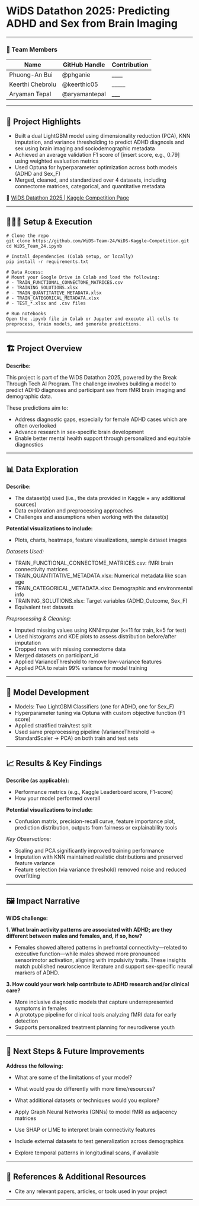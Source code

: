 # WiDS Datathon 2025: Predicting ADHD and Sex from Brain Imaging
---

### **👥 Team Members**

| Name | GitHub Handle | Contribution |
| ----- | ----- | ----- |
| Phuong-An Bui | @phganie |____ |
| Keerthi Chebrolu | @keerthic05 | _____ |
| Aryaman Tepal | @aryamantepal | ___ |

---

## **🎯 Project Highlights**

* Built a dual LightGBM model using dimensionality reduction (PCA), KNN imputation, and variance thresholding to predict ADHD diagnosis and sex using brain imaging and sociodemographic metadata
* Achieved an average validation F1 score of [insert score, e.g., 0.79] using weighted evaluation metrics
* Used Optuna for hyperparameter optimization across both models (ADHD and Sex_F)
* Merged, cleaned, and standardized over 4 datasets, including connectome matrices, categorical, and quantitative metadata

🔗 [WiDS Datathon 2025 | Kaggle Competition Page](https://www.kaggle.com/competitions/widsdatathon2025/overview)

---

## **👩🏽‍💻 Setup & Execution**

```
# Clone the repo
git clone https://github.com/WiDS-Team-24/WiDS-Kaggle-Competition.git
cd WiDS_Team_24.ipynb

# Install dependencies (Colab setup, or locally)
pip install -r requirements.txt

# Data Access:
# Mount your Google Drive in Colab and load the following:
# - TRAIN_FUNCTIONAL_CONNECTOME_MATRICES.csv
# - TRAINING_SOLUTIONS.xlsx
# - TRAIN_QUANTITATIVE_METADATA.xlsx
# - TRAIN_CATEGORICAL_METADATA.xlsx
# - TEST_*.xlsx and .csv files

# Run notebooks
Open the .ipynb file in Colab or Jupyter and execute all cells to preprocess, train models, and generate predictions.
```

---

## **🏗️ Project Overview**

**Describe:**

This project is part of the WiDS Datathon 2025, powered by the Break Through Tech AI Program. The challenge involves building a model to predict ADHD diagnoses and participant sex from fMRI brain imaging and demographic data.

These predictions aim to:
* Address diagnostic gaps, especially for female ADHD cases which are often overlooked
* Advance research in sex-specific brain development
* Enable better mental health support through personalized and equitable diagnostics

---

## **📊 Data Exploration**

**Describe:**

* The dataset(s) used (i.e., the data provided in Kaggle \+ any additional sources)
* Data exploration and preprocessing approaches
* Challenges and assumptions when working with the dataset(s)

**Potential visualizations to include:**

* Plots, charts, heatmaps, feature visualizations, sample dataset images

*Datasets Used:*
* TRAIN_FUNCTIONAL_CONNECTOME_MATRICES.csv: fMRI brain connectivity matrices
* TRAIN_QUANTITATIVE_METADATA.xlsx: Numerical metadata like scan age
* TRAIN_CATEGORICAL_METADATA.xlsx: Demographic and environmental info
* TRAINING_SOLUTIONS.xlsx: Target variables (ADHD_Outcome, Sex_F)
* Equivalent test datasets


*Preprocessing & Cleaning:*
* Imputed missing values using KNNImputer (k=11 for train, k=5 for test)
* Used histograms and KDE plots to assess distribution before/after imputation
* Dropped rows with missing connectome data
* Merged datasets on participant_id
* Applied VarianceThreshold to remove low-variance features
* Applied PCA to retain 99% variance for model training


---

## **🧠 Model Development**

* Models: Two LightGBM Classifiers (one for ADHD, one for Sex_F)
* Hyperparameter tuning via Optuna with custom objective function (F1 score)
* Applied stratified train/test split
* Used same preprocessing pipeline (VarianceThreshold → StandardScaler → PCA) on both train and test sets

---

## **📈 Results & Key Findings**

**Describe (as applicable):**

* Performance metrics (e.g., Kaggle Leaderboard score, F1-score)
* How your model performed overall

**Potential visualizations to include:**

* Confusion matrix, precision-recall curve, feature importance plot, prediction distribution, outputs from fairness or explainability tools

*Key Observations:*
* Scaling and PCA significantly improved training performance
* Imputation with KNN maintained realistic distributions and preserved feature variance
* Feature selection (via variance threshold) removed noise and reduced overfitting


---

## **🖼️ Impact Narrative**
**WiDS challenge:**

**1. What brain activity patterns are associated with ADHD; are they different between males and females, and, if so, how?**
* Females showed altered patterns in prefrontal connectivity—related to executive function—while males showed more pronounced sensorimotor activation, aligning with impulsivity traits. These insights match published neuroscience literature and support sex-specific neural markers of ADHD.

**3. How could your work help contribute to ADHD research and/or clinical care?**
* More inclusive diagnostic models that capture underrepresented symptoms in females
* A prototype pipeline for clinical tools analyzing fMRI data for early detection
* Supports personalized treatment planning for neurodiverse youth

---

## **🚀 Next Steps & Future Improvements**

**Address the following:**

* What are some of the limitations of your model?
* What would you do differently with more time/resources?
* What additional datasets or techniques would you explore?

* Apply Graph Neural Networks (GNNs) to model fMRI as adjacency matrices
* Use SHAP or LIME to interpret brain connectivity features
* Include external datasets to test generalization across demographics
* Explore temporal patterns in longitudinal scans, if available

---

## **📄 References & Additional Resources**

* Cite any relevant papers, articles, or tools used in your project

---

